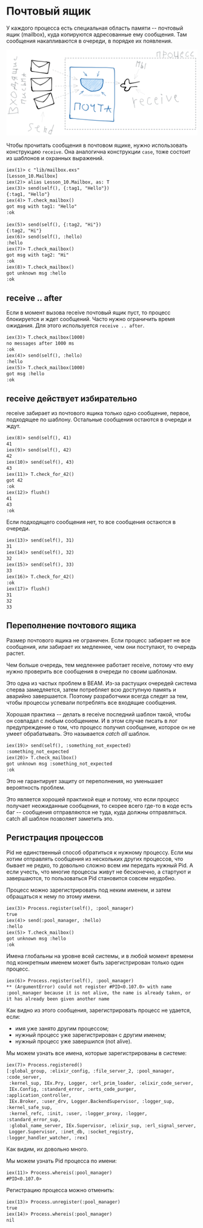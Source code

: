 # Почтовый ящик

У каждого процесса есть специальная область памяти -- почтовый ящик (mailbox), куда копируются адресованные ему сообщения. Там сообщения накапливаются в очереди, в порядке их появления.

![mailbox](./img/mailbox.svg)

Чтобы прочитать сообщения в почтовом ящике, нужно использовать конструкцию `receive`. Она аналогична конструкции `case`, тоже состоит из шаблонов и охранных выражений.

```
iex(1)> c "lib/mailbox.exs"
[Lesson_10.Mailbox]
iex(2)> alias Lesson_10.Mailbox, as: T
iex(3)> send(self(), {:tag1, "Hello"})
{:tag1, "Hello"}
iex(4)> T.check_mailbox()
got msg with tag1: "Hello"
:ok

iex(5)> send(self(), {:tag2, "Hi"})
{:tag2, "Hi"}
iex(6)> send(self(), :hello)
:hello
iex(7)> T.check_mailbox()
got msg with tag2: "Hi"
:ok
iex(8)> T.check_mailbox()
got unknown msg :hello
:ok
```

## receive .. after

Если в момент вызова receive почтовый ящик пуст, то процесс блокируется и ждет сообщений. Часто нужно ограничить время ожидания. Для этого используется `receive .. after`.

```
iex(3)> T.check_mailbox(1000)
no messages after 1000 ms
:ok
iex(4)> send(self(), :hello)
:hello
iex(5)> T.check_mailbox(1000)
got msg :hello
:ok
```

## receive действует избирательно

receive забирает из почтового ящика только одно сообщение, первое, подходящее по шаблону. Остальные сообщения остаются в очереди и ждут.

```
iex(8)> send(self(), 41)
41
iex(9)> send(self(), 42)
42
iex(10)> send(self(), 43)
43
iex(11)> T.check_for_42()
got 42
:ok
iex(12)> flush()
41
43
:ok
```

Если подходящего сообщения нет, то все сообщения остаются в очереди.

```
iex(13)> send(self(), 31)
31
iex(14)> send(self(), 32)
32
iex(15)> send(self(), 33)
33
iex(16)> T.check_for_42()
:ok
iex(17)> flush()
31
32
33
```


## Переполнение почтового ящика

Размер почтового ящика не ограничен. Если процесс забирает не все сообщения, или забирает их медленнее, чем они поступают, то очередь растет.

Чем больше очередь, тем медленнее работает receive, потому что ему нужно проверить все сообщения в очереди по своим шаблонам. 

Это одна из частых проблем в BEAM. Из-за растущих очередей система сперва замедляется, затем потребляет всю доступную память и аварийно завершается. Поэтому разработчики всегда следят за тем, чтобы процессы успевали потреблять все входящие сообщения. 

Хорошая практика -- делать в receive последний шаблон такой, чтобы он совпадал с любым сообщением. И в этом случае писать в лог предупреждение о том, что процесс получил сообщение, которое он не умеет обрабатывать. Это называется *catch all* шаблон.

```
iex(19)> send(self(), :something_not_expected)
:something_not_expected
iex(20)> T.check_mailbox()
got unknown msg :something_not_expected
:ok
```

Это не гарантирует защиту от переполнения, но уменьшает вероятность проблем. 

Это является хорошей практикой еще и потому, что если процесс получает неожиданные сообщения, то скорее всего где-то в коде есть баг -- сообщения отправляются не туда, куда должны отправляться. catch all шаблон позволяет заметить это. 


## Регистрация процессов

Pid не единственный способ обратиться к нужному процессу. Если мы хотим отправлять сообщения из нескольких других процессов, что бывает не редко, то довольно сложно всем им передать нужный Pid. А если учесть, что многие процессы живут не бесконечно, а стартуют и завершаются, то пользоваться Pid становится совсем неудобно. 

Процесс можно зарегистрировать под неким именем, и затем обращаться к нему по этому имени. 

```
iex(3)> Process.register(self(), :pool_manager)
true
iex(4)> send(:pool_manager, :hello)
:hello
iex(5)> T.check_mailbox()
got unknown msg :hello
:ok
```

Имена глобальны на уровне всей системы, и в любой момент времени под конкретным именем может быть зарегистрирован только один процесс.

```
iex(6)> Process.register(self(), :pool_manager)
** (ArgumentError) could not register #PID<0.107.0> with name :pool_manager because it is not alive, the name is already taken, or it has already been given another name
```

Как видно из этого сообщения, зарегистрировать процесс не удается, если:
- имя уже занято другим процессом;
- нужный процесс уже зарегистрирован с другим именем;
- нужный процесс уже завершился (not alive).

Мы можем узнать все имена, которые зарегистрированы в системе:

```
iex(7)> Process.registered()
[:global_group, :elixir_config, :file_server_2, :pool_manager, :code_server,
 :kernel_sup, IEx.Pry, Logger, :erl_prim_loader, :elixir_code_server,
 IEx.Config, :standard_error, :erts_code_purger, :application_controller,
 IEx.Broker, :user_drv, Logger.BackendSupervisor, :logger_sup, :kernel_safe_sup,
 :kernel_refc, :init, :user, :logger_proxy, :logger, :standard_error_sup,
 :global_name_server, IEx.Supervisor, :elixir_sup, :erl_signal_server,
 Logger.Supervisor, :inet_db, :socket_registry, :logger_handler_watcher, :rex]
```

Как видим, их довольно много.

Мы можем узнать Pid процесса по имени:

```
iex(11)> Process.whereis(:pool_manager)
#PID<0.107.0>
```

Регистрацию процесса можно отменить:

```
iex(13)> Process.unregister(:pool_manager)
true
iex(14)> Process.whereis(:pool_manager)
nil
```
